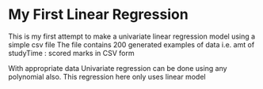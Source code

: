 # My First Linear Regression
This is my first attempt to make a univariate linear regression model using a simple csv file
The file contains 200 generated examples of data i.e. amt of studyTime : scored marks in CSV form

With appropriate data Univariate regression can be done using any polynomial also. This regression here only uses linear model
